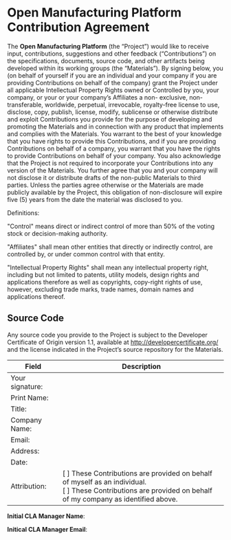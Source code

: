 # Open Manufacturing Platform Contribution Agreement

The **Open Manufacturing Platform** (the “Project”) would like to receive input, contributions, suggestions and other feedback (“Contributions”) on the 
specifications, documents, source code, and other artifacts being developed within its working groups (the “Materials”). By signing below, 
you (on behalf of yourself if you are an individual and your company if you are providing Contributions on behalf of the company) grant the Project 
under all applicable Intellectual Property Rights owned or Controlled by you, your company, or your or your company’s Affiliates a non- exclusive, 
non-transferable, worldwide, perpetual, irrevocable, royalty-free license to use, disclose, copy, publish, license, modify, sublicense or otherwise 
distribute and exploit Contributions you provide for the purpose of developing and promoting the Materials and in connection with any product that 
implements and complies with the Materials. You warrant to the best of your knowledge that you have rights to provide this Contributions, and if you 
are providing Contributions on behalf of a company, you warrant that you have the rights to provide Contributions on behalf of your company. You also acknowledge
that the Project is not required to incorporate your Contributions into any version of the Materials. You further agree that you and your company will not 
disclose it or distribute drafts of the non-public Materials to third parties. Unless the parties agree otherwise or the Materials are made publicly available
by the Project, this obligation of non-disclosure will expire five (5) years from the date the material was disclosed to you.

Definitions:

"Control" means direct or indirect control of more than 50% of the voting stock or decision-making authority. 

"Affiliates" shall mean other entities that directly or indirectly control, are controlled by, or under common control with that entity.

"Intellectual Property Rights" shall mean any intellectual property right, including but not limited to patents, utility models, design rights and 
applications therefore as well as copyrights, copy-right rights of use, however, excluding trade marks, trade names, domain names and applications thereof.

## Source Code
Any source code you provide to the Project is subject to the Developer Certificate of Origin version 1.1, available
at http://developercertificate.org/ and the license indicated in the Project’s source repository for the Materials.

Field                | Description
---------------------|--------------------------------------------
Your signature:      | 
Print Name:          |
Title:               | 
Company Name:        |
Email:               |
Address:             |
Date:                |
Attribution:         |  [ ] These Contributions are provided on behalf of myself as an individual. </br>  [ ] These Contributions are provided on behalf of my company as identified above. 


**Initial CLA Manager Name**:

**Initical CLA Manager Email**:

